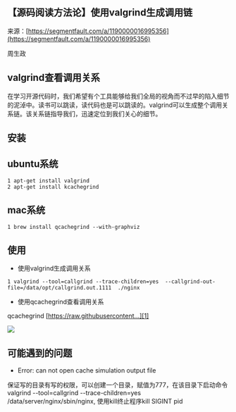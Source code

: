 ## 【源码阅读方法论】使用valgrind生成调用链

来源：[https://segmentfault.com/a/1190000016995356](https://segmentfault.com/a/1190000016995356)

周生政
## valgrind查看调用关系

在学习开源代码时，我们希望有个工具能够给我们全局的视角而不过早的陷入细节的泥淖中。读书可以跳读，读代码也是可以跳读的。valgrind可以生成整个调用关系链。该关系链指导我们，迅速定位到我们关心的细节。
## 安装
## ubuntu系统

```LANG
1 apt-get install valgrind
2 apt-get install kcachegrind
```
## mac系统

```LANG
1 brew install qcachegrind --with-graphviz
```
## 使用
* 使用valgrind生成调用关系

```LANG
1 valgrind --tool=callgrind --trace-children=yes  --callgrind-out-file=/data/opt/callgrind.out.1111  ./nginx
```
* 使用qcachegrind查看调用关系

qcachegrind
[https://raw.githubusercontent...][1]

![][0]
## 可能遇到的问题
* Error: can not open cache simulation output file

保证写的目录有写的权限，可以创建一个目录，赋值为777，在该目录下启动命令valgrind --tool=callgrind --trace-children=yes /data/server/nginx/sbin/nginx, 使用kill终止程序kill SIGINT pid

[1]: ./img/qcachegrind.png
[0]: ./img/bVbjtqs.png